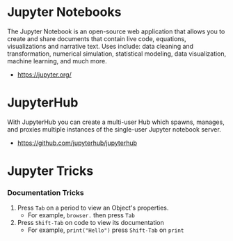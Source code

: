 # Jupyter Notebooks
The Jupyter Notebook is an open-source web application that allows you to create and share documents that contain live code, equations, visualizations and narrative text. Uses include: data cleaning and transformation, numerical simulation, statistical modeling, data visualization, machine learning, and much more.
- https://jupyter.org/

# JupyterHub
With JupyterHub you can create a multi-user Hub which spawns, manages, and proxies multiple instances of the single-user Jupyter notebook server.
- https://github.com/jupyterhub/jupyterhub

# Jupyter Tricks
### Documentation Tricks
1. Press ```Tab``` on a period to view an Object's properties.
    - For example, ```browser.``` then press ```Tab```
2. Press ```Shift-Tab``` on code to view its documentation
    - For example, ```print("Hello")``` press ```Shift-Tab``` on ```print```